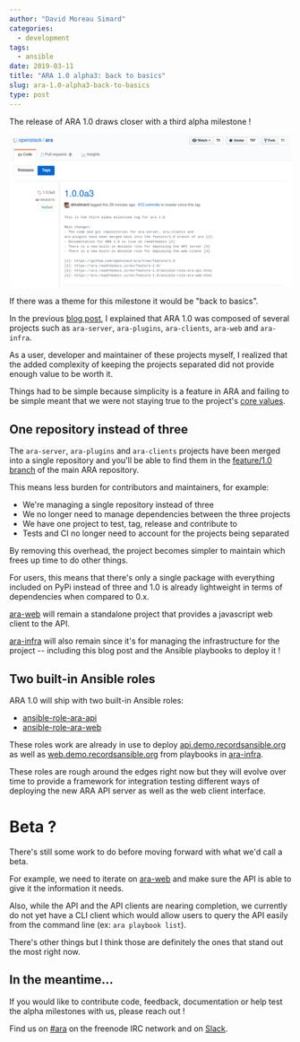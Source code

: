 ```yaml
---
author: "David Moreau Simard"
categories:
  - development
tags:
  - ansible
date: 2019-03-11
title: "ARA 1.0 alpha3: back to basics"
slug: ara-1.0-alpha3-back-to-basics
type: post
---
```


The release of ARA 1.0 draws closer with a third alpha milestone !

![changelog](changelog.png)

If there was a theme for this milestone it would be "back to basics".

In the previous [blog post](https://ara.recordsansible.org/blog/2019/01/16/introducing-new-projects-for-the-upcoming-1.0-release/),
I explained that ARA 1.0 was composed of several projects such as ``ara-server``,
``ara-plugins``, ``ara-clients``, ``ara-web`` and ``ara-infra``.

As a user, developer and maintainer of these projects myself, I realized that
the added complexity of keeping the projects separated did not provide enough
value to be worth it.

Things had to be simple because simplicity is a feature in ARA and failing to
be simple meant that we were not staying true to the project's [core values](https://ara.readthedocs.io/en/stable/manifesto.html).

## One repository instead of three

The ``ara-server``, ``ara-plugins`` and ``ara-clients`` projects have been
merged into a single repository and you'll be able to find them in the
[feature/1.0 branch](https://github.com/ansible-community/ara/tree/feature/1.0) of the
main ARA repository.

This means less burden for contributors and maintainers, for example:

- We're managing a single repository instead of three
- We no longer need to manage dependencies between the three projects
- We have one project to test, tag, release and contribute to
- Tests and CI no longer need to account for the projects being separated

By removing this overhead, the project becomes simpler to maintain which
frees up time to do other things.

For users, this means that there's only a single package with everything
included on PyPi instead of three and 1.0 is already lightweight in terms of
dependencies when compared to 0.x.

[ara-web](https://github.com/ansible-community/ara-web) will remain a standalone project
that provides a javascript web client to the API.

[ara-infra](https://github.com/ansible-community/ara-infra) will also remain since it's
for managing the infrastructure for the project -- including this blog post and
the Ansible playbooks to deploy it !

## Two built-in Ansible roles

ARA 1.0 will ship with two built-in Ansible roles:

- [ansible-role-ara-api](https://ara.readthedocs.io/en/feature-1.0/ansible-role-ara-api.html)
- [ansible-role-ara-web](https://ara.readthedocs.io/en/feature-1.0/ansible-role-ara-web.html)

These roles work are already in use to deploy
[api.demo.recordsansible.org](https://api.demo.recordsansible.org) as
well as [web.demo.recordsansible.org](https://web.demo.recordsansible.org) from
playbooks in [ara-infra](https://github.com/ansible-community/ara-infra/commit/a797094b61d3dd5f7ccb25849499489ed40cafea).

These roles are rough around the edges right now but they will evolve over
time to provide a framework for integration testing different ways of deploying
the new ARA API server as well as the web client interface.

# Beta ?

There's still some work to do before moving forward with what we'd call a beta.

For example, we need to iterate on [ara-web](https://github.com/ansible-community/ara-web)
and make sure the API is able to give it the information it needs.

Also, while the API and the API clients are nearing completion, we currently do
not yet have a CLI client which would allow users to query the API easily from
the command line (ex: ``ara playbook list``).

There's other things but I think those are definitely the ones that stand out
the most right now.

## In the meantime...

If you would like to contribute code, feedback, documentation or help test the
alpha milestones with us, please reach out !

Find us on [#ara](http://webchat.freenode.net/?channels=%23ara) on the freenode IRC
network and on [Slack](https://join.slack.com/t/arecordsansible/shared_invite/enQtMjMxNzI4ODAxMDQxLWU4MmZhZTI4ZjRjOTUwZTM2MzM3MzcwNDU1YzFmNzRlMzI0NTUzNDY1MWJlNThhM2I4ZTViZjUwZTRkNTBiM2I).

